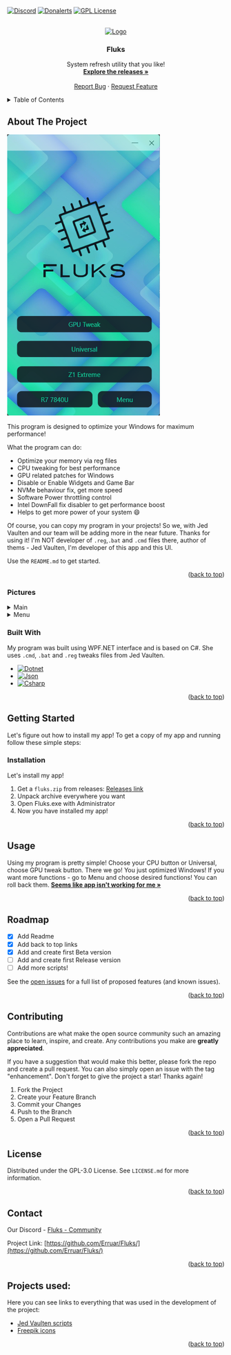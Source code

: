 <!-- Readme Start -->
<a name="readme-top"></a>
<!--
*** Thanks for checking out the Best-README-Template. If you have a suggestion
*** that would make this better, please fork the repo and create a pull request
*** or simply open an issue with the tag "enhancement".
*** Don't forget to give the project a star!
*** Thanks again! Now go create something AMAZING! :D
-->



<!-- PROJECT SHIELDS -->
<!--
*** I'm using markdown "reference style" links for readability.
*** Reference links are enclosed in brackets [ ] instead of parentheses ( ).
*** See the bottom of this document for the declaration of the reference variables
*** for contributors-url, forks-url, etc. This is an optional, concise syntax you may use.
*** https://www.markdownguide.org/basic-syntax/#reference-style-links
-->
[![Discord][discord-shield]][discord-url]
[![Donalerts][donalerts-shield]][donalerts-url]
[![GPL License][license-shield]][license-url]



<!-- PROJECT LOGO -->
<br />
<div align="center">
  <a href="https://github.com/Erruar/Fluks">
    <img src="Fluks/Assets/logo.ico" alt="Logo" width="80" height="80">
  </a>

  <h3 align="center">Fluks</h3>

  <p align="center">
    System refresh utility that you like!
    <br />
    <a href="https://github.com/Erruar/Fluks/releases"><strong>Explore the releases »</strong></a>
    <br />
    <br />
    <a href="https://github.com/Erruar/Fluks/issues">Report Bug</a>
    ·
    <a href="https://github.com/Erruar/Fluks/issues">Request Feature</a>
  </p>
</div>



<!-- TABLE OF CONTENTS -->
<details>
  <summary>Table of Contents</summary>
  <ol>
    <li>
      <a href="#about-the-project">About The Project</a>
      <ul>
        <li><a href="#pictures">Pictures</a></li>
        <li><a href="#built-with">Built With</a></li>
      </ul>
    </li>
    <li>
      <a href="#getting-started">Getting Started</a>
      <ul>
        <li><a href="#installation">Installation</a></li>
      </ul>
    </li>
    <li><a href="#usage">Usage</a></li>
    <li><a href="#roadmap">Roadmap</a></li>
    <li><a href="#contributing">Contributing</a></li>
    <li><a href="#license">License</a></li>
    <li><a href="#contact">Contact</a></li>
    <li><a href="#projects-used">Projects used:</a></li>
  </ol>
</details>



<!-- ABOUT THE PROJECT -->
## About The Project

[![Product Name Screen Shot][product-screenshot]](https://github.com/Erruar/Fluks/blob/main/Images/1.png)

This program is designed to optimize your Windows for maximum performance!

What the program can do:
* Optimize your memory via reg files
* CPU tweaking for best performance
* GPU related patches for Windows
* Disable or Enable Widgets and Game Bar
* NVMe behaviour fix, get more speed 
* Software Power throttling control
* Intel DownFall fix disabler to get performance boost
* Helps to get more power of your system :smile:

Of course, you can copy my program in your projects! So we, with Jed Vaulten and our team will be adding more in the near future. Thanks for using it!
I'm NOT developer of `.reg`,`.bat` and `.cmd` files there, author of thems - Jed Vaulten, I'm developer of this app and this UI.

Use the `README.md` to get started.

<p align="right">(<a href="#readme-top">back to top</a>)</p>



### Pictures
<details>
  <summary>Main</summary>
  <ol>
    <h1 align="center">Main window</h1>
    <img src="https://github.com/Erruar/Fluks/blob/main/Images/1.png"></img>
    <p> </p>
    <p align="left">The main window of my application will greet you at launch</p>
  </ol>
</details>


<details>
  <summary>Menu</summary>
  <ol>
    <h1 align="center">Menu window</h1>
    <img src="https://github.com/Erruar/Fluks/blob/main/Images/2.png"></img>
    <p> </p>
    <p align="left">There you can apply more tweaks to your system!</p>
    <h1 align="center">Suggests</h1>
    <img src="https://github.com/Erruar/Fluks/blob/main/Images/3.png"></img>
    <p> </p>
    <p align="left">All buttons have suggest for you!</p>
    <h1 align="center">Revert page</h1>
    <img src="https://github.com/Erruar/Fluks/blob/main/Images/4.png"></img>
    <p> </p>
    <p align="left">There you can roll-back your applied settings</p>
    <h1 align="center">About page</h1>
    <img src="https://github.com/Erruar/Fluks/blob/main/Images/5.png"></img>
    <p> </p>
    <p align="left">Page with information about us</p>
    <p> </p>
  </ol>
</details>


### Built With

My program was built using WPF.NET interface and is based on C#. She uses `.cmd`, `.bat` and `.reg` tweaks files from Jed Vaulten.
* [![Dotnet][Dotnet.com]][Dotnet-url]
* [![Json][Json.org]][Json-url]
* [![Csharp][Csharp.org]][Csharp-url]

<p align="right">(<a href="#readme-top">back to top</a>)</p>



<!-- GETTING STARTED -->
## Getting Started

Let's figure out how to install my app!
To get a copy of my app and running follow these simple steps:

### Installation

Let's install my app!

1. Get a `fluks.zip` from releases: [Releases link](https://github.com/Erruar/Fluks/releases)
2. Unpack archive everywhere you want 
3. Open Fluks.exe with Administrator
4. Now you have installed my app!

<p align="right">(<a href="#readme-top">back to top</a>)</p>



<!-- USAGE EXAMPLES -->
## Usage

Using my program is pretty simple! Choose your CPU button or Universal, choose GPU tweak button. There we go! You just optimized Windows!
If you want more functions - go to Menu and choose desired functions! You can roll back them.
<a href="https://github.com/Erruar/Fluks/issues/new"><strong>Seems like app isn't working for me »</strong></a>

<p align="right">(<a href="#readme-top">back to top</a>)</p>



<!-- ROADMAP -->
## Roadmap

- [x] Add Readme
- [x] Add back to top links
- [x] Add and create first Beta version
- [ ] Add and create first Release version
- [ ] Add more scripts!

See the [open issues](https://github.com/Erruar/Fluks/issues) for a full list of proposed features (and known issues).

<p align="right">(<a href="#readme-top">back to top</a>)</p>



<!-- CONTRIBUTING -->
## Contributing

Contributions are what make the open source community such an amazing place to learn, inspire, and create. Any contributions you make are **greatly appreciated**.

If you have a suggestion that would make this better, please fork the repo and create a pull request. You can also simply open an issue with the tag "enhancement".
Don't forget to give the project a star! Thanks again!

1. Fork the Project
2. Create your Feature Branch 
3. Commit your Changes 
4. Push to the Branch 
5. Open a Pull Request

<p align="right">(<a href="#readme-top">back to top</a>)</p>



<!-- LICENSE -->
## License

Distributed under the GPL-3.0 License. See `LICENSE.md` for more information.

<p align="right">(<a href="#readme-top">back to top</a>)</p>



<!-- CONTACT -->
## Contact

Our Discord - [Fluks - Community](https://discord.gg/5kGanjvV5v)

Project Link: [https://github.com/Erruar/Fluks/](https://github.com/Erruar/Fluks/)

<p align="right">(<a href="#readme-top">back to top</a>)</p>



<!-- ACKNOWLEDGMENTS -->
## Projects used:

Here you can see links to everything that was used in the development of the project:
* [Jed Vaulten scripts](https://discord.gg/5kGanjvV5v)
* [Freepik icons](https://www.freepik.com/)


<p align="right">(<a href="#readme-top">back to top</a>)</p>



<!-- MARKDOWN LINKS & IMAGES -->
<!-- https://www.markdownguide.org/basic-syntax/#reference-style-links -->
[discord-shield]: https://img.shields.io/badge/Join%20our-discord-%23ff7f50?style=for-the-badge&logo=discord&logoColor=%23ff7f50
[discord-url]: https://discord.gg/5kGanjvV5v
[donalerts-shield]: https://img.shields.io/badge/Support%20me-DonAlerts-%23f13a13?style=for-the-badge&logo=disqus&logoColor=%23f13a13
[donalerts-url]: https://www.donationalerts.com/r/RubyTrack
[license-shield]: https://img.shields.io/badge/LICENSE%20-GPL-%230ff99C?style=for-the-badge
[license-url]: https://github.com/Erruar/Fluks/blob/master/LICENSE.md
[product-screenshot]: https://github.com/Erruar/Fluks/blob/main/Images/1.png
[Dotnet.com]: https://img.shields.io/badge/%20-Dotnet-%23512BD4?style=for-the-badge&logo=dotnet&logoColor=%23FFFFFF&link=https%3A%2F%2Fdotnet.microsoft.com%2F
[Dotnet-url]: https://dotnet.microsoft.com/
[Json.org]: https://img.shields.io/badge/%20-JSON-%23000000?style=for-the-badge&logo=json
[Json-url]: https://www.json.org/json-en.html
[Csharp.org]: https://img.shields.io/badge/%20-C%23%20app-%23512BD4?style=for-the-badge&logo=csharp
[Csharp-url]: https://learn.microsoft.com/en-us/dotnet/csharp/
